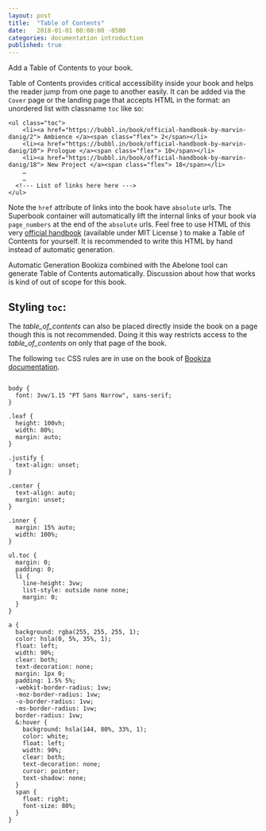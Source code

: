 ```yaml
---
layout: post
title:  "Table of Contents"
date:   2018-01-01 00:00:00 -0500
categories: documentation introduction
published: true
---
```


Add a Table of Contents to your book.

Table of Contents provides critical accessibility inside your book and helps the reader jump from one page to another easily. It can be added via the `Cover` page or the landing page that accepts HTML in the format: an unordered list with classname `toc` like so:

```
<ul class="toc">
    <li><a href="https://bubbl.in/book/official-handbook-by-marvin-danig/2"> Ambience </a><span class="flex"> 2</span></li>
    <li><a href="https://bubbl.in/book/official-handbook-by-marvin-danig/10"> Prologue </a><span class="flex"> 10</span></li>
    <li><a href="https://bubbl.in/book/official-handbook-by-marvin-danig/18"> New Project </a><span class="flex"> 18</span></li>
    …
    …
  <!--- List of links here here --->
</ul>

```
Note the `href` attribute of links into the book have `absolute` urls. The Superbook container will automatically lift the internal links of your book via `page_numbers` at the end of the `absolute` urls. Feel free to use HTML of this very [official handbook](https://github.com/bubblin/Official-Handbook/blob/master/extras/table_of_contents.html)  (available under MIT License ) to make a Table of Contents for yourself. It is recommended to write this HTML by hand instead of automatic generation.

Automatic Generation
Bookiza combined with the Abelone tool can generate Table of Contents automatically. Discussion about how that works is kind of out of scope for this book.

## Styling `toc`:

The _table_of_contents_ can also be placed directly inside the book on a page though this is not recommended. Doing it this way restricts access to the _table_of_contents_ on only that page of the book.


The following `toc` CSS rules are in use on the book of [Bookiza documentation](https://bubblin.io/book/bookiza-documentation-by-marvin-danig/5).

```

body {
  font: 3vw/1.15 "PT Sans Narrow", sans-serif;
}

.leaf {
  height: 100vh;
  width: 80%;
  margin: auto;
}

.justify {
  text-align: unset;
}

.center {
  text-align: auto;
  margin: unset;
}

.inner {
  margin: 15% auto;
  width: 100%;
}

ul.toc {
  margin: 0;
  padding: 0;
  li {
    line-height: 3vw;
    list-style: outside none none;
    margin: 0;
  }
}

a {
  background: rgba(255, 255, 255, 1);
  color: hsla(0, 5%, 35%, 1);
  float: left;
  width: 90%;
  clear: both;
  text-decoration: none;
  margin: 1px 0;
  padding: 1.5% 5%;
  -webkit-border-radius: 1vw;
  -moz-border-radius: 1vw;
  -o-border-radius: 1vw;
  -ms-border-radius: 1vw;
  border-radius: 1vw;
  &:hover {
    background: hsla(144, 80%, 33%, 1);
    color: white;
    float: left;
    width: 90%;
    clear: both;
    text-decoration: none;
    cursor: pointer;
    text-shadow: none;
  }
  span {
    float: right;
    font-size: 80%;
  }
}

```